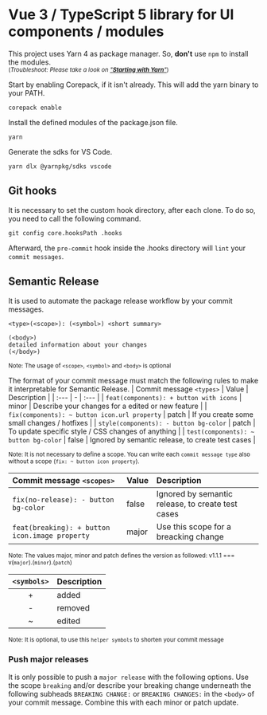 # Vue 3 / TypeScript 5 library for UI components / modules

This project uses Yarn 4 as package manager. So, **don't** use `npm` to install the modules. \
<sub>(_Troubleshoot: Please take a look on ["**Starting with Yarn**"](https://yarnpkg.com/getting-started)_)</sub>

Start by enabling Corepack, if it isn't already. This will add the yarn binary to your PATH.
```shell
corepack enable
```
Install the defined modules of the package.json file.
```shell
yarn
```
Generate the sdks for VS Code.
```shell
yarn dlx @yarnpkg/sdks vscode
```

## Git hooks

It is necessary to set the custom hook directory, after each clone. To do so, you need to call the following command.
```shell
git config core.hooksPath .hooks
```
Afterward, the `pre-commit` hook inside the .hooks directory will `lint` your `commit messages`.

## Semantic Release
It is used to automate the package release workflow by your commit messages.
```text
<type>(<scope>): (<symbol>) <short summary>

(<body>)
detailed information about your changes
(</body>)
```
<sub>Note: The usage of `<scope>`, `<symbol>` and `<body>` is optional</sub>

The format of your commit message must match the following rules to make it interpretable for Semantic Release.
| Commit message `<types>` | Value | Description |
| :--- | - | :--- |
| `feat(components): + button with icons` | minor | Describe your changes for a edited or new feature |
| `fix(components): ~ button icon.url property` | patch | If you create some small changes / hotfixes |
| `style(components): - button bg-color` | patch | To update specific style / CSS changes of anything |
| `test(components): ~ button bg-color` | false | Ignored by semantic release, to create test cases |

<sub>Note: It is not necessary to define a scope. You can write each `commit message type` also without a scope (`fix: ~ button icon property`).</sub>

| Commit message `<scopes>` | Value | Description |
| :--- | - | :--- |
| `fix(no-release): - button bg-color` | false | Ignored by semantic release, to create test cases |
| `feat(breaking): + button icon.image property` | major | Use this scope for a breacking change |

<sub>Note: The values major, minor and patch defines the version as followed: v1.1.1 === v(`major`).(`minor`).(`patch`)</sub>

| `<symbols>` | Description |
| :---: | :--- |
| + | added |
| - | removed |
| ~ | edited |

<sub>Note: It is optional, to use this `helper symbols` to shorten your commit message</sub>

### Push major releases
It is only possible to push a `major release` with the following options. Use the scope `breaking` and/or describe your breaking change underneath the following subheads `BREAKING CHANGE:` or `BREAKING CHANGES:` in the `<body>` of your commit message. Combine this with each minor or patch update.
